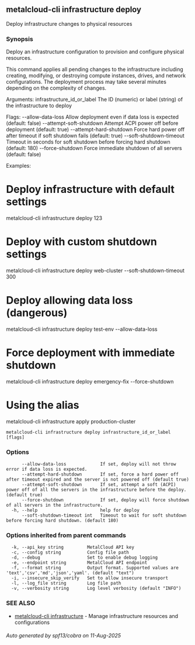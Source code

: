 ## metalcloud-cli infrastructure deploy

Deploy infrastructure changes to physical resources

### Synopsis

Deploy an infrastructure configuration to provision and configure physical resources.

This command applies all pending changes to the infrastructure including creating, 
modifying, or destroying compute instances, drives, and network configurations.
The deployment process may take several minutes depending on the complexity of changes.

Arguments:
  infrastructure_id_or_label  The ID (numeric) or label (string) of the infrastructure to deploy

Flags:
  --allow-data-loss           Allow deployment even if data loss is expected (default: false)
  --attempt-soft-shutdown     Attempt ACPI power off before deployment (default: true)
  --attempt-hard-shutdown     Force hard power off after timeout if soft shutdown fails (default: true)
  --soft-shutdown-timeout     Timeout in seconds for soft shutdown before forcing hard shutdown (default: 180)
  --force-shutdown           Force immediate shutdown of all servers (default: false)

Examples:
  # Deploy infrastructure with default settings
  metalcloud-cli infrastructure deploy 123

  # Deploy with custom shutdown settings
  metalcloud-cli infrastructure deploy web-cluster --soft-shutdown-timeout 300

  # Deploy allowing data loss (dangerous)
  metalcloud-cli infrastructure deploy test-env --allow-data-loss

  # Force deployment with immediate shutdown
  metalcloud-cli infrastructure deploy emergency-fix --force-shutdown

  # Using the alias
  metalcloud-cli infrastructure apply production-cluster

```
metalcloud-cli infrastructure deploy infrastructure_id_or_label [flags]
```

### Options

```
      --allow-data-loss             If set, deploy will not throw error if data loss is expected.
      --attempt-hard-shutdown       If set, force a hard power off after timeout expired and the server is not powered off (default true)
      --attempt-soft-shutdown       If set, attempt a soft (ACPI) power off of all the servers in the infrastructure before the deploy. (default true)
      --force-shutdown              If set, deploy will force shutdown of all servers in the infrastructure.
  -h, --help                        help for deploy
      --soft-shutdown-timeout int   Timeout to wait for soft shutdown before forcing hard shutdown. (default 180)
```

### Options inherited from parent commands

```
  -k, --api_key string         MetalCloud API key
  -c, --config string          Config file path
  -d, --debug                  Set to enable debug logging
  -e, --endpoint string        MetalCloud API endpoint
  -f, --format string          Output format. Supported values are 'text','csv','md','json','yaml'. (default "text")
  -i, --insecure_skip_verify   Set to allow insecure transport
  -l, --log_file string        Log file path
  -v, --verbosity string       Log level verbosity (default "INFO")
```

### SEE ALSO

* [metalcloud-cli infrastructure](metalcloud-cli_infrastructure.md)	 - Manage infrastructure resources and configurations

###### Auto generated by spf13/cobra on 11-Aug-2025
